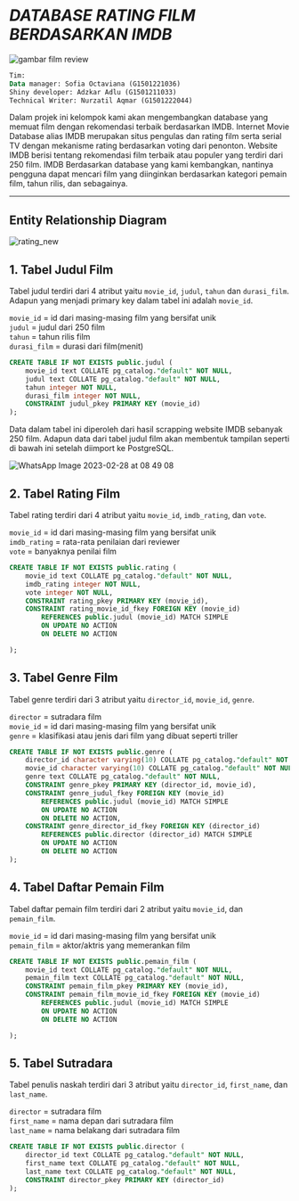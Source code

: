 # *DATABASE RATING FILM BERDASARKAN IMDB* 
![gambar film review](https://user-images.githubusercontent.com/125889903/221512667-6f595242-8ff4-4280-b7bf-0cfb1192f9ba.png)

```sql
Tim:
Data manager: Sofia Octaviana (G1501221036)
Shiny developer: Adzkar Adlu (G1501211033)
Technical Writer: Nurzatil Aqmar (G1501222044)
```
Dalam projek ini kelompok kami akan mengembangkan database yang memuat film dengan rekomendasi terbaik berdasarkan IMDB. Internet Movie Database alias IMDB merupakan situs pengulas dan rating film serta serial TV dengan mekanisme rating berdasarkan voting dari penonton. Website IMDB berisi tentang rekomendasi film terbaik atau populer yang terdiri dari 250 film. IMDB 
Berdasarkan database yang kami kembangkan, nantinya pengguna dapat mencari film yang diinginkan berdasarkan kategori pemain film, tahun rilis, dan sebagainya.
***

## Entity Relationship Diagram

![rating_new](https://user-images.githubusercontent.com/125889903/221503018-4e6b78bb-15ab-4a35-8803-2d90f8cec8d6.png)

## 1. Tabel Judul Film
Tabel judul terdiri dari 4 atribut yaitu `movie_id`, `judul`, `tahun` dan `durasi_film`. Adapun yang menjadi primary key dalam tabel ini adalah `movie_id`.

`movie_id` = id dari masing-masing film yang bersifat unik <br /> 
`judul` = judul dari 250 film <br /> 
`tahun` = tahun rilis film <br /> 
`durasi_film` = durasi dari film(menit) <br /> 

```sql 
CREATE TABLE IF NOT EXISTS public.judul (
    movie_id text COLLATE pg_catalog."default" NOT NULL,
    judul text COLLATE pg_catalog."default" NOT NULL,
    tahun integer NOT NULL,
    durasi_film integer NOT NULL,
    CONSTRAINT judul_pkey PRIMARY KEY (movie_id)
);
```
Data dalam tabel ini diperoleh dari hasil scrapping website IMDB sebanyak 250 film. Adapun data dari tabel judul film akan membentuk tampilan seperti di bawah ini setelah diimport ke PostgreSQL.

![WhatsApp Image 2023-02-28 at 08 49 08](https://user-images.githubusercontent.com/125889903/221732554-5c5fe591-8c1d-4938-9bc1-fa08363b19ba.jpeg)

## 2. Tabel Rating Film 
Tabel rating terdiri dari 4 atribut yaitu `movie_id`, `imdb_rating`, dan `vote`.

`movie_id` = id dari masing-masing film yang bersifat unik <br /> 
`imdb_rating` = rata-rata penilaian dari reviewer <br /> 
`vote` = banyaknya penilai film <br /> 

```sql
CREATE TABLE IF NOT EXISTS public.rating (
    movie_id text COLLATE pg_catalog."default" NOT NULL,
    imdb_rating integer NOT NULL,
    vote integer NOT NULL,
    CONSTRAINT rating_pkey PRIMARY KEY (movie_id),
    CONSTRAINT rating_movie_id_fkey FOREIGN KEY (movie_id)
        REFERENCES public.judul (movie_id) MATCH SIMPLE
        ON UPDATE NO ACTION
        ON DELETE NO ACTION

);
```

## 3. Tabel Genre Film
Tabel genre terdiri dari 3 atribut yaitu `director_id`, `movie_id`, `genre`.

`director` = sutradara film <br />
`movie_id` = id dari masing-masing film yang bersifat unik <br />
`genre` = klasifikasi atau jenis dari film yang dibuat seperti triller <br />
```sql
CREATE TABLE IF NOT EXISTS public.genre (
    director_id character varying(10) COLLATE pg_catalog."default" NOT NULL,
    movie_id character varying(10) COLLATE pg_catalog."default" NOT NULL,
    genre text COLLATE pg_catalog."default" NOT NULL,
    CONSTRAINT genre_pkey PRIMARY KEY (director_id, movie_id),
    CONSTRAINT genre_judul_fkey FOREIGN KEY (movie_id)
        REFERENCES public.judul (movie_id) MATCH SIMPLE
        ON UPDATE NO ACTION
        ON DELETE NO ACTION,
    CONSTRAINT genre_director_id_fkey FOREIGN KEY (director_id)
        REFERENCES public.director (director_id) MATCH SIMPLE
        ON UPDATE NO ACTION
        ON DELETE NO ACTION
);
```

## 4. Tabel Daftar Pemain Film
Tabel daftar pemain film terdiri dari 2 atribut yaitu `movie_id`, dan `pemain_film`.

`movie_id` = id dari masing-masing film yang bersifat unik <br />
`pemain_film` = aktor/aktris yang memerankan film <br />
```sql
CREATE TABLE IF NOT EXISTS public.pemain_film (
    movie_id text COLLATE pg_catalog."default" NOT NULL,
    pemain_film text COLLATE pg_catalog."default" NOT NULL,
    CONSTRAINT pemain_film_pkey PRIMARY KEY (movie_id),
    CONSTRAINT pemain_film_movie_id_fkey FOREIGN KEY (movie_id)
        REFERENCES public.judul (movie_id) MATCH SIMPLE
        ON UPDATE NO ACTION
        ON DELETE NO ACTION

);
```

## 5. Tabel Sutradara
Tabel penulis naskah terdiri dari 3 atribut yaitu `director_id`, `first_name`, dan `last_name`.

`director` = sutradara film <br />
`first_name` = nama depan dari sutradara film <br />
`last_name` = nama belakang dari sutradara film <br />
```sql
CREATE TABLE IF NOT EXISTS public.director (
    director_id text COLLATE pg_catalog."default" NOT NULL,
    first_name text COLLATE pg_catalog."default" NOT NULL,
    last_name text COLLATE pg_catalog."default" NOT NULL,
    CONSTRAINT director_pkey PRIMARY KEY (director_id)
);
```

